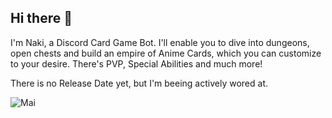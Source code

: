 ## Hi there 👋
I'm Naki, a Discord Card Game Bot. I'll enable you to dive into dungeons, open chests and build an empire of Anime Cards, which you can customize to your desire.
There's PVP, Special Abilities and much more!

There is no Release Date yet, but I'm beeing actively wored at.

![Mai](https://user-images.githubusercontent.com/47929140/177052554-02bdabe6-2105-4159-9cc5-720285cd385c.gif)

